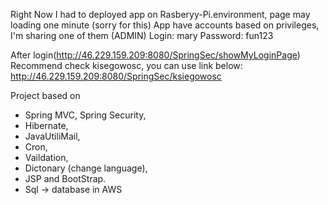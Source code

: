 
Right Now I had to deployed app on Rasberyy-Pi.environment, page may loading one minute (sorry for this)
App have accounts based on privileges, I'm sharing one of them (ADMIN)
Login: mary
Password: fun123

After login(http://46.229.159.209:8080/SpringSec/showMyLoginPage)
Recommend check kisegowosc, you can use link below:
http://46.229.159.209:8080/SpringSec/ksiegowosc


Project based on 
- Spring MVC, Spring Security,
- Hibernate, 
- JavaUtiliMail, 
- Cron,
- Vaildation, 
- Dictonary (change language),
- JSP and BootStrap.
- Sql -> database in AWS
